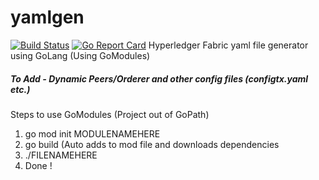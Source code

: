 # yamlgen 
[![Build Status](https://travis-ci.com/TheRealJd3/yamlgen.svg?branch=master)](https://travis-ci.com/TheRealJd3/yamlgen)
[![Go Report Card](https://goreportcard.com/badge/github.com/TheRealJd3/yamlgen)](https://goreportcard.com/report/github.com/TheRealJd3/yamlgen)
Hyperledger Fabric yaml file generator using GoLang (Using GoModules)

##### To Add - Dynamic Peers/Orderer and other config files (configtx.yaml etc.)

Steps to use GoModules (Project out of GoPath)
1. go mod init MODULENAMEHERE
2. go build (Auto adds to mod file and downloads dependencies
3. ./FILENAMEHERE
4. Done !
